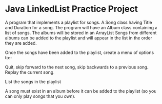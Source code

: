 # Java LinkedList Practice Project

A program that implements a playlist for songs.
A Song class having Title and Duration for a song.
The program will have an Album class containing a list of songs.
The albums will be stored in an ArrayList
Songs from different albums can be added to the playlist and will appear in the list in the order they are added.

Once the songs have been added to the playlist, create a menu of options to:-

  Quit, skip forward to the next song, skip backwards to a previous song.  Replay the current song.
  
  List the songs in the playlist
  
  A song must exist in an album before it can be added to the playlist (so you can only play songs that you own).
 
